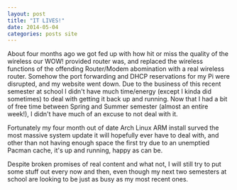 ```yaml
--- 
layout: post
title: "IT LIVES!"
date: 2014-05-04
categories: posts site
---
```


About four months ago we got fed up with how hit or miss the quality of the
wireless our WOW! provided router was, and replaced the wireless functions of
the offending Router/Modem abomination with a real wireless router. Somehow the
port forwarding and DHCP reservations for my Pi were disrupted, and
my website went down. Due to the business of this recent semester
at school I didn't have much time/energy (except I kinda did sometimes) to deal
with getting it back up and running. Now that I had a bit of free time between
Spring and Summer semester (almost an entire week!), I didn't have much of an
excuse to not deal with it.

Fortunately my four month out of date Arch Linux ARM install surved the most
massive system update it will hopefully ever have to deal with, and other
than not having enough space the first try due to an unemptied Pacman cache,
it's up and running, happy as can be.

Despite broken promises of real content and what not, I will still try to put
some stuff out every now and then, even though my next two semesters at school
are looking to be just as busy as my most recent ones.
